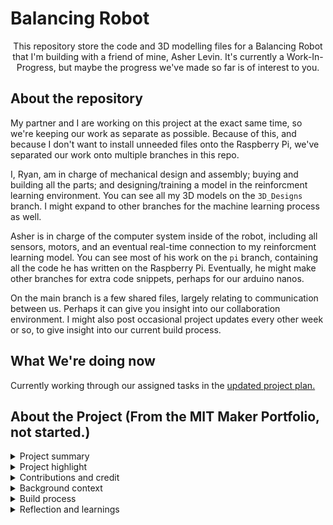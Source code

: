 # Balancing Robot

<div align="center">
    This repository store the code and 3D modelling files for a Balancing Robot that I'm building with a friend of mine, Asher Levin. It's currently a Work-In-Progress, but maybe the progress we've made so far is of interest to you.
</div>

## About the repository

My partner and I are working on this project at the exact same time, so we're keeping our work as separate as possible. Because of this, and because I don't want to install unneeded files onto the Raspberry Pi, we've separated our work onto multiple branches in this repo. 

I, Ryan, am in charge of mechanical design and assembly; buying and building all the parts; and designing/training a model in the reinforcment learning environment. You can see all my 3D models on the `3D_Designs` branch. I might expand to other branches for the machine learning process as well.

Asher is in charge of the computer system inside of the robot, including all sensors, motors, and an eventual real-time connection to my reinforcment learning model. You can see most of his work on the `pi` branch, containing all the code he has written on the Raspberry Pi. Eventually, he might make other branches for extra code snippets, perhaps for our arduino nanos.

On the main branch is a few shared files, largely relating to communication between us. Perhaps it can give you insight into our collaboration environment. I might also post occasional project updates every other week or so, to give insight into our current build process.

## What We're doing now

Currently working through our assigned tasks in the [updated project plan.](10-23-24_Task_Guide.md)

## About the Project (From the MIT Maker Portfolio, not started.)

<details>
  <summary>Project summary</summary>
   - What is it? If it's not obvious, what does it do and how does it work?
<br/><br/>

</details>

<details>
  <summary>Project highlight</summary>
   - Explain your favorite thing about this project and why.
<br/><br/>

</details>

<details>
  <summary>Contributions and credit </summary>
   - What was your personal role in this project? If you made changes to an existing project, explain what you started with and what you changed. Name any collaborators/mentors and summarize their roles. Tell us if any of your collaborators are also possibly submitting an MIT Maker Portfolio this year.
<br/><br/>

</details>

<details>
  <summary>Background context</summary>
   - Tell us any goals that might help us better understand your project. “Having fun” and “learning” are valid goals.<br/>
 - Context: Who is it for? How is it used? Don't assume these answers are obvious. If you have made a tool or product to address some problem, what else already exists to solve the same problem?<br/>
 - Describe constraints like budget, space, available tooling, etc.s
<br/><br/>

</details>

<details>
  <summary>Build process</summary>
   - Tell us more about your build. What was your approach, and why did you decide to do it that way? If there was a design/testing process, what did you do? Consider attaching photos in the subsequent media uploader page to demonstrate your build process.
<br/><br/>

</details>

<details>
  <summary>Reflection and learnings</summary>
   - What changed along the way? Did the result fulfill your intended goals? What turned out well? What mistakes did you make? If things broke, why? Are there things you would like to do differently next time? What did you learn?
<br/><br/>

</details>
